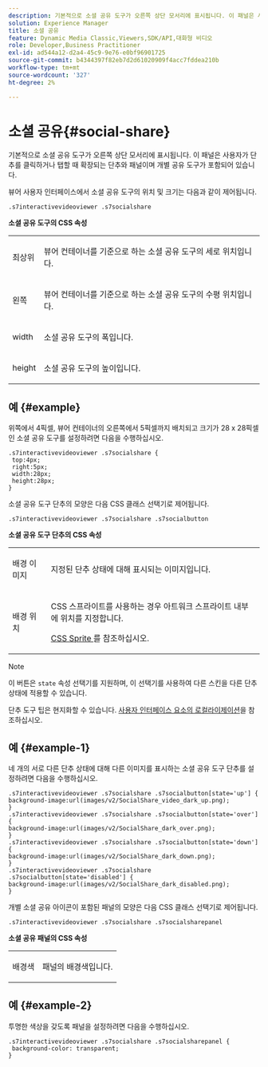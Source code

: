 ```yaml
---
description: 기본적으로 소셜 공유 도구가 오른쪽 상단 모서리에 표시됩니다. 이 패널은 사용자가 단추를 클릭하거나 탭할 때 확장되는 단추와 패널이며 개별 공유 도구가 포함되어 있습니다.
solution: Experience Manager
title: 소셜 공유
feature: Dynamic Media Classic,Viewers,SDK/API,대화형 비디오
role: Developer,Business Practitioner
exl-id: ad544a12-d2a4-45c9-9e76-e0bf96901725
source-git-commit: b4344397f82eb7d2d61020909f4acc7fddea210b
workflow-type: tm+mt
source-wordcount: '327'
ht-degree: 2%

---
```


# 소셜 공유{#social-share}

기본적으로 소셜 공유 도구가 오른쪽 상단 모서리에 표시됩니다. 이 패널은 사용자가 단추를 클릭하거나 탭할 때 확장되는 단추와 패널이며 개별 공유 도구가 포함되어 있습니다.

<!--<a id="section_061E550C1C1D4DB2BD663A898895B38C"></a>-->

뷰어 사용자 인터페이스에서 소셜 공유 도구의 위치 및 크기는 다음과 같이 제어됩니다.

```
.s7interactivevideoviewer .s7socialshare
```

**소셜 공유 도구의 CSS 속성**

<table id="table_C48C56E696304C9BAFEE71BA9EA9A174"> 
 <tbody> 
  <tr> 
   <td colname="col1"> <p> <span class="codeph"> 최상위 </span> </p> </td> 
   <td colname="col2"> <p> 뷰어 컨테이너를 기준으로 하는 소셜 공유 도구의 세로 위치입니다. </p> </td> 
  </tr> 
  <tr> 
   <td colname="col1"> <p> <span class="codeph"> 왼쪽 </span> </p> </td> 
   <td colname="col2"> <p> 뷰어 컨테이너를 기준으로 하는 소셜 공유 도구의 수평 위치입니다. </p> </td> 
  </tr> 
  <tr> 
   <td colname="col1"> <p> <span class="codeph"> width </span> </p> </td> 
   <td colname="col2"> <p> 소셜 공유 도구의 폭입니다. </p> </td> 
  </tr> 
  <tr> 
   <td colname="col1"> <p> <span class="codeph"> height </span> </p> </td> 
   <td colname="col2"> <p>소셜 공유 도구의 높이입니다. </p> </td> 
  </tr> 
 </tbody> 
</table>

## 예 {#example}

위쪽에서 4픽셀, 뷰어 컨테이너의 오른쪽에서 5픽셀까지 배치되고 크기가 28 x 28픽셀인 소셜 공유 도구를 설정하려면 다음을 수행하십시오.

```
.s7interactivevideoviewer .s7socialshare { 
 top:4px; 
 right:5px; 
 width:28px; 
 height:28px; 
}
```

소셜 공유 도구 단추의 모양은 다음 CSS 클래스 선택기로 제어됩니다.

```
.s7interactivevideoviewer .s7socialshare .s7socialbutton
```

**소셜 공유 도구 단추의 CSS 속성**

<table id="table_A18B6978EC304C378F5FE92DD44D138D"> 
 <tbody> 
  <tr> 
   <td colname="col1"> <p> <span class="codeph"> 배경 이미지  </span> </p> </td> 
   <td colname="col2"> <p> 지정된 단추 상태에 대해 표시되는 이미지입니다. </p> </td> 
  </tr> 
  <tr> 
   <td colname="col1"> <p> <span class="codeph"> 배경 위치  </span> </p> </td> 
   <td colname="col2"> <p> CSS 스프라이트를 사용하는 경우 아트워크 스프라이트 내부에 위치를 지정합니다. </p> <p><a href="../../../c-html5-aem-asset-viewers/c-html5-aem-int-video/c-html5-aem-int-video-customizingviewer/c-html5-aem-int-video-customizingviewer.md#section-9b6d8d601cb441d08214dada7bb4eddc" format="dita" scope="local"> CSS Sprite </a> 를 참조하십시오. </p> </td> 
  </tr> 
 </tbody> 
</table>

>[!NOTE]
>
>이 버튼은 `state` 속성 선택기를 지원하며, 이 선택기를 사용하여 다른 스킨을 다른 단추 상태에 적용할 수 있습니다.

단추 도구 팁은 현지화할 수 있습니다. [사용자 인터페이스 요소의 로컬라이제이션](../../../c-html5-aem-asset-viewers/c-html5-aem-int-video/c-html5-aem-int-video-viewer-localization.md#concept-cbfc39344c494eb7b9f6a272cff0cc74)을 참조하십시오.

## 예 {#example-1}

네 개의 서로 다른 단추 상태에 대해 다른 이미지를 표시하는 소셜 공유 도구 단추를 설정하려면 다음을 수행하십시오.

```
.s7interactivevideoviewer .s7socialshare .s7socialbutton[state='up'] { 
background-image:url(images/v2/SocialShare_video_dark_up.png); 
} 
.s7interactivevideoviewer .s7socialshare .s7socialbutton[state='over'] { 
background-image:url(images/v2/SocialShare_dark_over.png); 
} 
.s7interactivevideoviewer .s7socialshare .s7socialbutton[state='down'] { 
background-image:url(images/v2/SocialShare_dark_down.png); 
} 
.s7interactivevideoviewer .s7socialshare .s7socialbutton[state='disabled'] { 
background-image:url(images/v2/SocialShare_dark_disabled.png); 
}
```

개별 소셜 공유 아이콘이 포함된 패널의 모양은 다음 CSS 클래스 선택기로 제어됩니다.

```
.s7interactivevideoviewer .s7socialshare .s7socialsharepanel
```

**소셜 공유 패널의 CSS 속성**

<table id="table_86E777A5851F47D6A49D966E24A9A6CD"> 
 <tbody> 
  <tr> 
   <td colname="col1"> <p> <span class="codeph"> 배경색  </span> </p> </td> 
   <td colname="col2"> <p>패널의 배경색입니다. </p> </td> 
  </tr> 
 </tbody> 
</table>

## 예 {#example-2}

투명한 색상을 갖도록 패널을 설정하려면 다음을 수행하십시오.

```
.s7interactivevideoviewer .s7socialshare .s7socialsharepanel { 
 background-color: transparent; 
}
```

